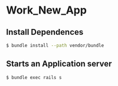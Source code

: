 # Work_New_App

## Install Dependences
```bash
$ bundle install --path vendor/bundle
```

## Starts an Application server
```bash
$ bundle exec rails s
```
